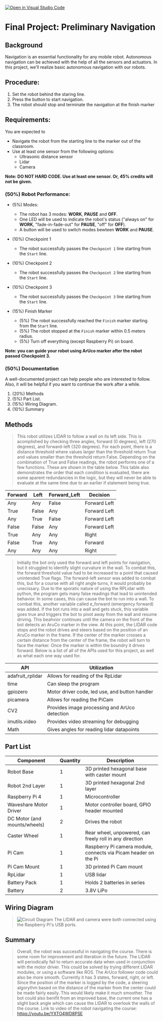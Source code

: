 [![Open in Visual Studio Code](https://classroom.github.com/assets/open-in-vscode-c66648af7eb3fe8bc4f294546bfd86ef473780cde1dea487d3c4ff354943c9ae.svg)](https://classroom.github.com/online_ide?assignment_repo_id=9535124&assignment_repo_type=AssignmentRepo)
# Final Project: Preliminary Navigation

## Background
Navigation is an essential functionality for any mobile robot. Autonomous navigation can be achieved with the help of all the sensors and actuators. In this project, we'll realize basic autonomous navigation with our robots.

## Procedure:
1. Set the robot behind the staring line.
2. Press the button to start navigation.
3. The robot should stop and terminate the navigation at the finish marker

## Requirements:
You are expected to
- Navigate the robot from the starting line to the marker out of the classroom. 
- Use at least one sensor from the following options:
    - Ultrasonic distance sensor
    - Lidar
    - Camera

**Note: DO NOT HARD CODE. Use at least one sensor. Or, 45% credits will not be given.**

### (50%) Robot Performance:
- (5%) Modes:
    - The robot has 3 modes: **WORK**, **PAUSE** and **OFF**. 
    - One LED will be used to indicate the robot's status ("always on" for **WORK**, "fade-in-fade-out" for **PAUSE**, "off" for **OFF**).
    - A button will be used to switch modes bewteen **WORK** and **PAUSE**.

- (10%) Checkpoint 1
    - The robot successfully passes the `Checkpoint 1` line starting from the `Start` line.
- (10%) Checkpoint 2
    - The robot successfully passes the `Checkpoint 2` line starting from the `Start` line.
- (10%) Checkpoint 3
    - The robot successfully passes the `Checkpoint 3` line starting from the `Start` line.
- (15%) Finish Marker
    - (5%) The robot successfully reached the `Finish` marker starting from the `Start` line.
    - (5%) The robot stopped at the `Finish` marker within 0.5 meters radius.
    - (5%) Turn off everything (except Raspberry Pi) on board.
    
**Note: you can guide your robot using ArUco marker after the robot passed Checkpoint 3.**
    

### (50%) Documentation
A well-documented project can help people who are interested to follow. Also, it will be helpful if you want to continue the work after a while.  
1. (20%) Methods
2. (5%) Part List.
3. (15%) Wiring Diagram.
4. (10%) Summary

## Methods
> This robot utilizes LIDAR to follow a wall on its left side. This is acomplished by checking three angles, forward (0 degrees), left (270 degrees), and forward-left (320 degrees). For each point, there is a distance threshold where values larger than the threshold return True and values smaller than the threshold return False. Depending on the combination of True and False readings, the robot performs one of a few functions. These are shown in the table below. This table also demonstrates the order that each condition is evaluated, there are some aparent redundancies in the logic, but they will never be able to evaluate at the same time due to an earlier if statement being true.
> 
| Forward | Left  | Forward_Left | Decision     |
|---------|-------|--------------|--------------|
| Any     | Any   | False        | Forward Left |
| True    | False | Any          | Forward Left |
| Any     | True  | False        | Forward Left |
| False   | False | Any          | Forward Left |
| True    | Any   | Any          | Right        |
| False   | True  | Any          | Forward      |
| Any     | Any   | Any          | Right        |

> Initially the bot only used the forward and left points for navigation, but it struggled to identify slight curvature in the wall. To combat this, the forward threshold value had to be increased to a point that caused unintended True flags. The forward-left sensor was added to combat this, but for a course with all right angle turns, it would probably be unecissary. Due to the sporatic nature of using the RPLidar with python, the program gets many false readings that lead to unintended behavior. In some cases, this can cause the bot to run into a wall. To combat this, another variable called e_forward (emergency forward) was added. If the bot runs into a wall and gets stuck, this variable goes true and triggers the bot to pivot away from the wall and resume driving. This beahvior continues until the camera on the front of the bot detects an AruCo marker in the view. At this point, the LIDAR code stops and the robot drives and steers based on the position of an AruCo marker in the frame. If the center of the marker crosses a certain distance from the center of the frame, the robot will turn to face the marker. Once the marker is within the boundry it drives forward. Below is a list of all of the APIs used for this project, as well as what each one way used for.

| API              | Utilization                                    |
|------------------|------------------------------------------------|
| adafruit_rplidar | Allows for reading of the RpLidar              |
| time             | Can sleep the program                          |
| gpiozero         | Motor driver code, led use, and button handler |
| picamera         | Allows for reading the PiCam                   |
| CV2              | Provides image processing and ArUco detection  |
| imutils.video    | Provides video streaming for debugging         |
| Math             | Gives angles for reading lidar datapoints      |


## Part List
| Component                    | Quantity | Description                                                     |
|------------------------------|----------|-----------------------------------------------------------------|
| Robot Base                   | 1        | 3D printed hexagonal base with caster mount                     |
| Robot 2nd Layer              | 1        | 3D printed hexagonal 2nd layer                                  |
| Raspberry Pi 4               | 1        | Microcontroller                                                 |
| Waveshare Motor Driver       | 1        | Motor controller board, GPIO header mounted                     |
| DC Motor (and mounts/wheels) | 2        | Drives the robot                                                |
| Caster Wheel                 | 1        | Rear wheel, unpowered, can freely roll in any direction         |
| Pi Cam                       | 1        | Raspberry Pi camera module, connects via Picam header on the Pi |
| Pi Cam Mount                 | 1        | 3D printed Pi Cam mount                                         |
| RpLidar                      | 1        | USB lidar                                                       |
| Battery Pack                 | 1        | Holds 2 batteries in series                                     |
| Battery                      | 2        | 3.8V LiPo                                                       |

## Wiring Diagram
> ![Circuit Diagram](https://github.com/UCAEngineeringPhysics/p2-preliminary_navigation-choggard123/blob/main/wall_follower_circuit.png)
> The LIDAR and camera were both connected using the Raspberry Pi's USB ports.

## Summary
> Overall, the robot was successful in navigating the course. There is some room for improvement and itteration in the future. The LIDAR will periodically fail to return accurate data when used in conjunction with the motor driver. This could be solved by trying different LIDAR modules, or using a software like ROS. The ArUco follower code could also be more smooth. Currently it has 3 states, forward, right, or left. Since the position of the marker is logged by the code, a steering algorythm based on the distance of the marker from the center could be made fairly easily. This would likely make it much smoother. The bot could also benifit from an improved base, the current one has a slight back angle which can cause the LIDAR to overlook the walls of the course.
> Link to video of the robot navigating the course: https://youtu.be/YXTO4WD8PSE
